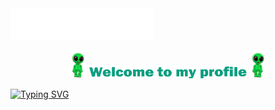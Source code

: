 <img src="https://github.com/MikLomonosov/MikLomonosov/blob/main/Content/header.svg"/>
<p align="center">
  <img src="https://github.com/MikLomonosov/MikLomonosov/blob/main/Content/Alien_Dance.gif" height="45"/>
  <img src="https://github.com/MikLomonosov/MikLomonosov/blob/main/Content/Welcome.png" heigh="50%" width="50%"/>
  <img src="https://github.com/MikLomonosov/MikLomonosov/blob/main/Content/Alien_Dance.gif" height="45"/>
</p>

<p>
  <a href="https://git.io/typing-svg">
    <img src="https://readme-typing-svg.demolab.com?font=Franklin+Gothic+Heavy&weight=100&size=20&duration=6000&pause=100&color=0B9F80&center=false&vCenter=true&width=435&height=40&lines=Hi+there!;I'm+Victor" data-canonical-src="https://readme-typing-svg.demolab.com?font=Franklin+Gothic+Heavy&weight=100&size=20&duration=6000&pause=100&color=0B9F80&center=true&vCenter=true&width=435&height=40&lines=Hi+there!;I'm+Victor" alt="Typing SVG"/>
  </a>
</p>



